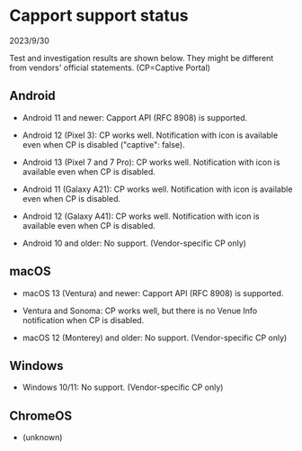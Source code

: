 # Capport support status

2023/9/30

Test and investigation results are shown below. They might be different from vendors' official statements. (CP=Captive Portal)

## Android
- Android 11 and newer: Capport API (RFC 8908) is supported.
- Android 12 (Pixel 3): CP works well. Notification with icon is available even when CP is disabled ("captive": false).
- Android 13 (Pixel 7 and 7 Pro): CP works well. Notification with icon is available even when CP is disabled.
- Android 11 (Galaxy A21): 
CP works well. Notification with icon is available even when CP is disabled.
- Android 12 (Galaxy A41): CP works well. Notification with icon is available even when CP is disabled.

- Android 10 and older: No support. (Vendor-specific CP only)

## macOS
- macOS 13 (Ventura) and newer: Capport API (RFC 8908) is supported.
- Ventura and Sonoma: CP works well, but there is no Venue Info notification when CP is disabled.

- macOS 12 (Monterey) and older: No support. (Vendor-specific CP only)

## Windows
- Windows 10/11: No support. (Vendor-specific CP only)

## ChromeOS
- (unknown)



